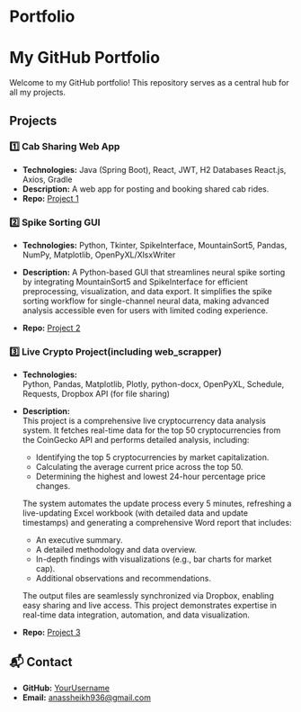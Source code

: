 # Portfolio
# My GitHub Portfolio

Welcome to my GitHub portfolio! This repository serves as a central hub for all my projects.

##  Projects

### 1️⃣ Cab Sharing Web App
- **Technologies:** Java (Spring Boot), React, JWT, H2 Databases React.js, Axios, Gradle
- **Description:** A web app for posting and booking shared cab rides.
- **Repo:** [Project 1](https://github.com/AnasSHeikh2454/app)

### 2️⃣ Spike Sorting GUI
- **Technologies:** Python, Tkinter, SpikeInterface, MountainSort5, Pandas, NumPy, Matplotlib, OpenPyXL/XlsxWriter
- **Description:** A Python-based GUI that streamlines neural spike sorting by integrating MountainSort5 and SpikeInterface for efficient preprocessing, visualization, and data export.
  It simplifies the spike sorting workflow for single-channel neural data, making advanced analysis accessible even for users with limited coding experience.

- **Repo:** [Project 2](https://github.com/AnasSHeikh2454/Spike_sorting_GUI)

### 3️⃣ Live Crypto Project(including web_scrapper)

- **Technologies:**  
  Python, Pandas, Matplotlib, Plotly, python-docx, OpenPyXL, Schedule, Requests, Dropbox API (for file sharing)

- **Description:**  
  This project is a comprehensive live cryptocurrency data analysis system. It fetches real-time data for the top 50 cryptocurrencies from the CoinGecko API and performs detailed analysis, including:
  - Identifying the top 5 cryptocurrencies by market capitalization.
  - Calculating the average current price across the top 50.
  - Determining the highest and lowest 24-hour percentage price changes.

  The system automates the update process every 5 minutes, refreshing a live-updating Excel workbook (with detailed data and update timestamps) and generating a comprehensive Word report that includes:
  - An executive summary.
  - A detailed methodology and data overview.
  - In-depth findings with visualizations (e.g., bar charts for market cap).
  - Additional observations and recommendations.

  The output files are seamlessly synchronized via Dropbox, enabling easy sharing and live access. This project demonstrates expertise in real-time data integration, automation, and data visualization.

- **Repo:** [Project 3](https://github.com/AnasSHeikh2454/Web_scrapper)

## 📬 Contact
- **GitHub:** [YourUsername](https://github.com/AnasSHeikh2454)
- **Email:** anassheikh936@gmail.com
